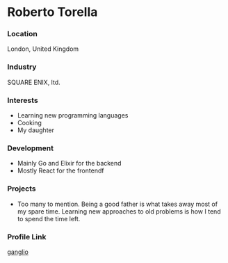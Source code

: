 # Roberto Torella

### Location

London, United Kingdom

### Industry

SQUARE ENIX, ltd.

### Interests

- Learning new programming languages
- Cooking
- My daughter

### Development

- Mainly Go and Elixir for the backend
- Mostly React for the frontendf

### Projects

- Too many to mention. Being a good father is what takes away most of my spare time. Learning new approaches to old problems is how I tend to spend the time left.

### Profile Link

[ganglio](https://github.com/ganglio)